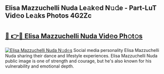 ## Elisa Mazzuchelli Nuda Le𝚊k𝚎d N𝚞𝚍e - Part-LuT Vid𝚎o Le𝚊ks Photos 4G2Zc

# <h2><a href="http://fbf7co.evod.top/?m=Elisa+Mazzuchelli+Nuda">🔗 👉🔴 Elisa Mazzuchelli Nuda Vid𝚎o Ph𝚘t𝚘s</a></h2>

[![Elisa Mazzuchelli Nuda N𝚞d𝚎s](https://i.imgur.com/8V9OHl7.gif)](http://fbf7co.evod.top/?m=Elisa+Mazzuchelli+Nuda)
Social media personality Elisa Mazzuchelli Nuda sharing their dance and lifestyle experiences. Elisa Mazzuchelli Nuda public image is one of strength and courage, but he's also known for his vulnerability and emotional depth. 
